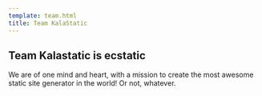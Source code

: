 ```yaml
---
template: team.html
title: Team KalaStatic
---
```


## Team Kalastatic is ecstatic

We are of one mind and heart, with a mission to create the most awesome static site generator in the world! Or not, whatever.

